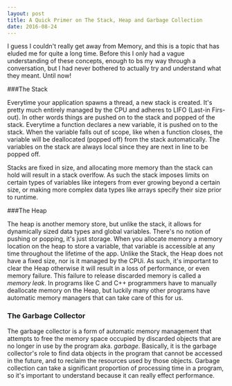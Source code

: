 ```yaml
---
layout: post
title: A Quick Primer on The Stack, Heap and Garbage Collection
date: 2016-08-24
---
```



I guess I couldn't really get away from Memory, and this is a topic that has
eluded me for quite a long time. Before this I only had a vague understanding of these concepts, enough to bs my way through a conversation, but I had never bothered to actually try and understand what they meant. Until now!


###The Stack

Everytime your application spawns a thread, a new stack is created. It's pretty much entirely managed by the CPU and adheres to LIFO (Last-in Firs-out). In other words things are pushed on to the stack and popped of the stack. Everytime a function declares a new variable, it is pushed on to the stack. When the variable falls out of scope, like when a function closes, the variable will be deallocated (popped off) from the stack automatically. The variables on the stack are always local since they are next in line to be popped off.

Stacks are fixed in size, and allocating more memory than the stack can hold will result in a stack overlfow. As such the stack imposes limits on certain types of variables like integers from ever growing beyond a certain size, or making more complex data types like arrays specify their size prior to runtime.

###The Heap

The heap is another memory store, but unlike the stack, it allows for dynamically sized data types and global variables. There's no notion of pushing or popping, it's just storage. When you allocate memory a memory location on the heap to store a variable, that variable is accessible at any time throughout the lifetime of the app. Unlike the Stack, the Heap does not have a fixed size, nor is it managed by the CPUi. As such, it's important to clear the Heap otherwise it will result in a loss of performance, or even memory failure. This failure to release discarded memory is called a _memory leak_. In programs like C and C++ programmers have to manually deallocate memory on the Heap, but luckily many other programs have automatic memory managers that can take care of this for us.


### The Garbage Collector

The garbage collector is a form of automatic memory management that attempts to free the memory space occupied by discarded objects that are no longer in use by the program aka. _garbage_. Basically, it is the garbage collector's role to find data objects in the program that cannot be accessed in the future, and to reclaim the resources used by those objects. Garbage collection can take a significant proportion of processing time in a program, so it's important to understand because it can really effect performance.



